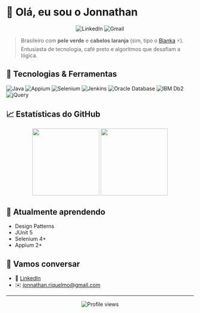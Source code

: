 # 👋 Olá, eu sou o Jonnathan

<div align="center">
  <img src="https://img.shields.io/badge/LinkedIn-0A66C2?style=for-the-badge&logo=linkedin&logoColor=white"  alt="LinkedIn" />
  <img src="https://img.shields.io/badge/Gmail-D14836?style=for-the-badge&logo=gmail&logoColor=white"  alt="Gmail" />
</div>

> Brasileiro com **pele verde** e **cabelos laranja** (sim, tipo o [Blanka](https://en.wikipedia.org/wiki/Blanka) ⚡). Entusiasta de tecnologia, café preto e algoritmos que desafiam a lógica.

## 🔧 Tecnologias & Ferramentas

![Java](https://img.shields.io/badge/-Java-05122A?style=flat&logo=java) ![Appium](https://img.shields.io/badge/-Appium-05122A?style=flat&logo=appium) ![Selenium](https://img.shields.io/badge/-Selenium-05122A?style=flat&logo=selenium) ![Jenkins](https://img.shields.io/badge/-Jenkins-05122A?style=flat&logo=jenkins) ![Oracle Database](https://img.shields.io/badge/-Oracle%20Database-05122A?style=flat&logo=oracle) ![IBM Db2](https://img.shields.io/badge/-IBM%20Db2-05122A?style=flat&logo=ibm-db2) ![jQuery](https://img.shields.io/badge/-jQuery-05122A?style=flat&logo=jquery)

## 📈 Estatísticas do GitHub

<div align="center">
  <img height="180em" src="https://github-readme-stats.vercel.app/api?username=JonnathanRiquelmo&show_icons=true&theme=dracula&count_private=true&hide_border=true" />
  <img height="180em" src="https://github-readme-streak-stats.herokuapp.com/?user=JonnathanRiquelmo&theme=dracula&hide_border=true" />
</div>

## 🌱 Atualmente aprendendo
- Design Patterns
- JUnit 5
- Selenium 4+
- Appium 2+

## 💬 Vamos conversar
- 🔗 [LinkedIn](https://www.linkedin.com/in/jonnathan-riquelmo/)
- ✉️ jonnathan.riquelmo@gmail.com

---

<p align="center">
  <img src="https://komarev.com/ghpvc/?username=JonnathanRiquelmo&color=red" alt="Profile views"/>
</p>

